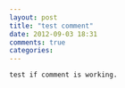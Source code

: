 ```yaml
---
layout: post
title: "test comment"
date: 2012-09-03 18:31
comments: true
categories: 
---
```


	test if comment is working.